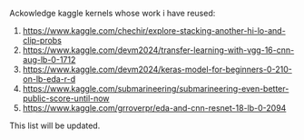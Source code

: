 Ackowledge kaggle kernels whose work i have reused:

1. https://www.kaggle.com/chechir/explore-stacking-another-hi-lo-and-clip-probs
2. https://www.kaggle.com/devm2024/transfer-learning-with-vgg-16-cnn-aug-lb-0-1712
3. https://www.kaggle.com/devm2024/keras-model-for-beginners-0-210-on-lb-eda-r-d
4. https://www.kaggle.com/submarineering/submarineering-even-better-public-score-until-now
5. https://www.kaggle.com/grroverpr/eda-and-cnn-resnet-18-lb-0-2094

This list will be updated.
